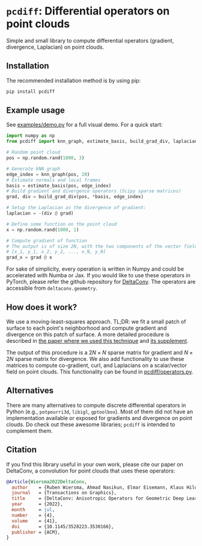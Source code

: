 # `pcdiff`: Differential operators on point clouds
Simple and small library to compute differential operators (gradient, divergence, Laplacian) on point clouds.

## Installation
The recommended installation method is by using pip:
```bash
pip install pcdiff
```

## Example usage
See [examples/demo.py](examples/demo.py) for a full visual demo. For a quick start:
```python
import numpy as np
from pcdiff import knn_graph, estimate_basis, build_grad_div, laplacian

# Random point cloud
pos = np.random.rand(1000, 3)

# Generate kNN graph
edge_index = knn_graph(pos, 20)
# Estimate normals and local frames
basis = estimate_basis(pos, edge_index)
# Build gradient and divergence operators (Scipy sparse matrices)
grad, div = build_grad_div(pos, *basis, edge_index)

# Setup the Laplacian as the divergence of gradient:
laplacian = -(div @ grad)

# Define some function on the point cloud
x = np.random.rand(1000, 1)

# Compute gradient of function
# The output is of size 2N, with the two components of the vector field interleaved:
# [x_1, y_1, x_2, y_2, ..., x_N, y_N]
grad_x = grad @ x
```

For sake of simplicity, every operation is written in Numpy and could be accelerated with Numba or Jax. If you would like to use these operators in PyTorch, please refer the github repository for [DeltaConv](https://github.com/rubenwiersma/deltaconv). The operators are accessible from `deltaconv.geometry`.

## How does it work?
We use a moving-least-squares approach. TL;DR: we fit a small patch of surface to each point's neighborhood and compute gradient and divergence on this patch of surface. A more detailed procedure is described in [the paper where we used this technique](https://rubenwiersma.nl/assets/pdf/DeltaConv.pdf) and [its supplement](https://rubenwiersma.nl/assets/pdf/DeltaConv_supplement.pdf).

The output of this procedure is a $2N \times N$ sparse matrix for gradient and $N \times 2N$ sparse matrix for divergence. We also add functionality to use these matrices to compute co-gradient, curl, and Laplacians on a scalar/vector field on point clouds. This functionality can be found in [pcdiff/operators.py](pcdiff/operators.py).

## Alternatives
There are many alternatives to compute discrete differential operators in Python (e.g., `potpourri3d`, `libigl`, `gptoolbox`). Most of them did not have an implementation available or exposed for gradients and divergence on point clouds. Do check out these awesome libraries; `pcdiff` is intended to complement them.

## Citation
If you find this library useful in your own work, please cite our paper on DeltaConv, a convolution for point clouds that uses these operators:

```bib
@Article{Wiersma2022DeltaConv,
  author    = {Ruben Wiersma, Ahmad Nasikun, Elmar Eisemann, Klaus Hildebrandt},
  journal   = {Transactions on Graphics},
  title     = {DeltaConv: Anisotropic Operators for Geometric Deep Learning on Point Clouds},
  year      = {2022},
  month     = jul,
  number    = {4},
  volume    = {41},
  doi       = {10.1145/3528223.3530166},
  publisher = {ACM},
}
```
